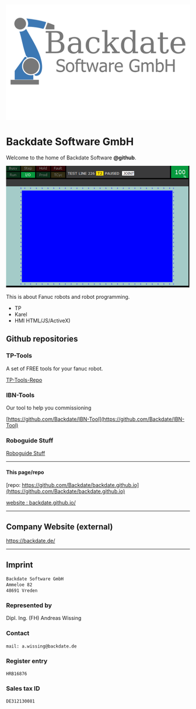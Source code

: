 ![Company_Logo](Company_Logo_2019_WithText1200x750_font_gray.png)

# Backdate Software GmbH
Welcome to the home of Backdate Software **@github**.


![](./Werbung3.gif)

This is about Fanuc robots and robot programming.

- TP
- Karel
- HMI HTML/JS/ActiveX)


## Github repositories

### TP-Tools 
A set of FREE tools for your fanuc robot.

[TP-Tools-Repo](https://github.com/Backdate/TP-Tools) 

### IBN-Tools
Our tool to help you commissioning

[https://github.com/Backdate/IBN-Tool](https://github.com/Backdate/IBN-Tool)


### Roboguide Stuff

[Roboguide Stuff](https://github.com/Backdate/roboguide_stuff)


---
#### This page/repo

[repo: https://github.com/Backdate/backdate.github.io](https://github.com/Backdate/backdate.github.io)

[website : backdate.github.io/](https://backdate.github.io/)

---

## Company Website (external)

<a href="https://backdate.de/" target="_blank">https://backdate.de/</a>

---

## Imprint
```
Backdate Software GmbH
Ammeloe 82
48691 Vreden
```

### Represented by

Dipl. Ing. (FH) Andreas Wissing

### Contact

```
mail: a.wissing@backdate.de
```

### Register entry

```
HRB16876
```

### Sales tax ID

```
DE312130081
```
